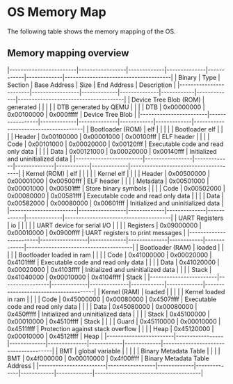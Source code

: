 # OS Memory Map

The following table shows the memory mapping of the OS.

## Memory mapping overview

|------------------------|-----------------|-------------|--------------|------------|-------------|--------------------------------------|
| Binary                 | Type            | Section     | Base Address | Size       | End Address | Description                          |
|------------------------|-----------------|-------------|--------------|------------|-------------|--------------------------------------|
| Device Tree Blob (ROM) | generated       |             |              |            |             | DTB generated by QEMU                |
|                        |                 | DTB         | 0x00000000   | 0x00100000 | 0x000fffff  |   Device Tree Blob                   |
|------------------------|-----------------|-------------|--------------|------------|-------------|--------------------------------------|
| Bootloader (ROM)       | elf             |             |              |            |             | Bootloader elf                       |
|                        |                 | Header      | 0x00100000   | 0x00001000 | 0x00100fff  |   ELF header                         |
|                        |                 | Code        | 0x00101000   | 0x00020000 | 0x00120fff  |   Executable code and read only data |
|                        |                 | Data        | 0x00121000   | 0x00020000 | 0x00140fff  |   Initialized and uninitialized data |
|------------------------|-----------------|-------------|--------------|------------|-------------|--------------------------------------|
| Kernel (ROM)           | elf             |             |              |            |             | Kernel elf                           |
|                        |                 | Header      | 0x00500000   | 0x00001000 | 0x00500fff  |   ELF header                         |
|                        |                 | Metadata    | 0x00501000   | 0x00001000 | 0x00501fff  |   Store binary symbols               |
|                        |                 | Code        | 0x00502000   | 0x00080000 | 0x00581fff  |   Executable code and read only data |
|                        |                 | Data        | 0x00582000   | 0x00080000 | 0x00601fff  |   Initialized and uninitialized data |
|------------------------|-----------------|-------------|--------------|------------|-------------|--------------------------------------|
| UART Registers         | io              |             |              |            |             | UART device for serial I/O           |
|                        |                 | Registers   | 0x09000000   | 0x00010000 | 0x0900ffff  |   UART registers to print messages   |
|------------------------|-----------------|-------------|--------------|------------|-------------|--------------------------------------|
| Bootloader (RAM)       | loaded          |             |              |            |             | Bootloader loaded in ram             |
|                        |                 | Code        | 0x41000000   | 0x00020000 | 0x4101ffff  |   Executable code and read only data |
|                        |                 | Data        | 0x41020000   | 0x00020000 | 0x4103ffff  |   Initialized and uninitialized data |
|                        |                 | Stack       | 0x41040000   | 0x00010000 | 0x4104ffff  |   Stack                              |
|------------------------|-----------------|-------------|--------------|------------|-------------|--------------------------------------|
| Kernel (RAM)           | loaded          |             |              |            |             | Kernel loaded in ram                 |
|                        |                 | Code        | 0x45000000   | 0x00080000 | 0x4507ffff  |   Executable code and read only data |
|                        |                 | Data        | 0x45080000   | 0x00080000 | 0x450fffff  |   Initialized and uninitialized data |
|                        |                 | Stack       | 0x45100000   | 0x00010000 | 0x4510ffff  |   Stack                              |
|                        |                 | Guard       | 0x45110000   | 0x00010000 | 0x4511ffff  |   Protection against stack overflow  |
|                        |                 | Heap        | 0x45120000   | 0x00010000 | 0x4512ffff  |   Heap                               |
|------------------------|-----------------|-------------|--------------|------------|-------------|--------------------------------------|
| BMT                    | global variable |             |              |            |             | Binary Metadata Table                |
|                        |                 | BMT         | 0x4f000000   | 0x00010000 | 0x4f00ffff  |   Binary Metadata Table Address      |
|------------------------|-----------------|-------------|--------------|------------|-------------|--------------------------------------|

